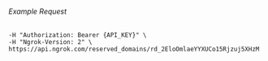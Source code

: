 
###### Example Request
```curl \
-H "Authorization: Bearer {API_KEY}" \
-H "Ngrok-Version: 2" \
https://api.ngrok.com/reserved_domains/rd_2EloOmlaeYYXUCo15Rjzuj5XHzM
